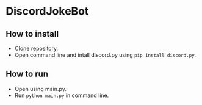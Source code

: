 # DiscordJokeBot

## How to install
- Clone repository.
- Open command line and intall discord.py using `pip install discord.py`.

## How to run
- Open using main.py.
- Run `python main.py` in command line.


